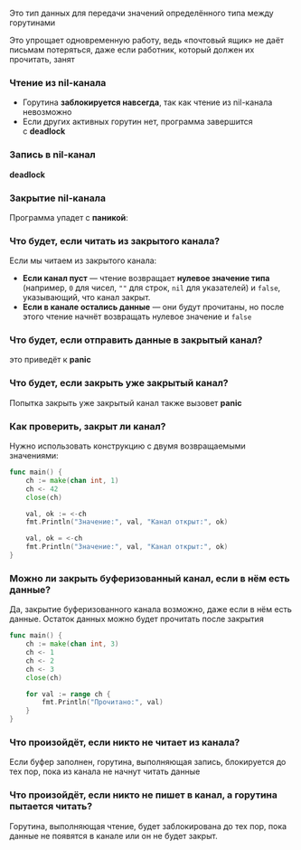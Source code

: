
Это тип данных для передачи значений определённого типа между горутинами

Это упрощает одновременную работу, ведь «почтовый ящик» не даёт письмам потеряться, даже если работник, который должен их прочитать, занят

### Чтение из nil-канала
- Горутина **заблокируется навсегда**, так как чтение из nil-канала невозможно
- Если других активных горутин нет, программа завершится с **deadlock**
### Запись в nil-канал
**deadlock**

### Закрытие nil-канала
Программа упадет с **паникой**:
### Что будет, если читать из закрытого канала?

Если мы читаем из закрытого канала:

- **Если канал пуст** — чтение возвращает **нулевое значение типа** (например, `0` для чисел, `""` для строк, `nil` для указателей) и `false`, указывающий, что канал закрыт.
- **Если в канале остались данные** — они будут прочитаны, но после этого чтение начнёт возвращать нулевое значение и `false`

### Что будет, если отправить данные в закрытый канал?

это приведёт к **panic**

### Что будет, если закрыть уже закрытый канал?
Попытка закрыть уже закрытый канал также вызовет **panic**

### Как проверить, закрыт ли канал?
Нужно использовать конструкцию с двумя возвращаемыми значениями:
```go
func main() {
    ch := make(chan int, 1)
    ch <- 42
    close(ch)

    val, ok := <-ch
    fmt.Println("Значение:", val, "Канал открыт:", ok)

    val, ok = <-ch
    fmt.Println("Значение:", val, "Канал открыт:", ok)
}
```

### Можно ли закрыть буферизованный канал, если в нём есть данные?

Да, закрытие буферизованного канала возможно, даже если в нём есть данные. Остаток данных можно будет прочитать после закрытия

```go
func main() {
    ch := make(chan int, 3)
    ch <- 1
    ch <- 2
    ch <- 3
    close(ch)

    for val := range ch {
        fmt.Println("Прочитано:", val)
    }
}
```

### Что произойдёт, если никто не читает из канала?

Если буфер заполнен, горутина, выполняющая запись, блокируется до тех пор, пока из канала не начнут читать данные

### Что произойдёт, если никто не пишет в канал, а горутина пытается читать?

Горутина, выполняющая чтение, будет заблокирована до тех пор, пока данные не появятся в канале или он не будет закрыт.